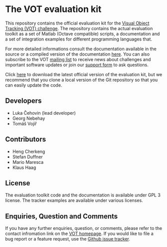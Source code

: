The VOT evaluation kit
======================

This repository contains the official evaluation kit for the [Visual Object Tracking (VOT) challenge](http://votchallenge.net/). The repository contains the actual evaluation toolkit as a set of Matlab (Octave compatible) scripts, a documentation and a set of integration examples for different programming languages that.

For more detailed informations consult the documentation available in the source or a compiled version of the documentation [here](http://box.vicos.si/vot/toolkit/docs/). You can also subscribe to the VOT [mailing list](https://service.ait.ac.at/mailman/listinfo/votchallenge) to receive news about challenges and important software updates or join our [support form](https://groups.google.com/forum/?hl=en#!forum/votchallenge-help) to ask questions.

Click [here](https://github.com/vicoslab/vot-toolkit/archive/master.zip) to download the latest official version of the evaluation kit, but we recommend that you clone a local version of the Git repository so that you can easily update the code. 

Developers
----------

* Luka Čehovin (lead developer)
* Georg Nebehay
* Tomáš Vojíř

Contributors
------------

* Heng Cherkeng
* Stefan Duffner
* Mario Maresca
* Klaus Haag

License
-------

The evaluation toolkit code and the documentation is available under GPL 3 license. The tracker examples are available under various licenses. 

Enquiries, Question and Comments
--------------------------------

If you have any further enquiries, question, or comments, please refer to the contact infromation link on the [VOT homepage](http://votchallenge.net/). If you would like to file a bug report or a feature request, use the  [Github issue tracker](https://github.com/vicoslab/vot-toolkit/issues).
